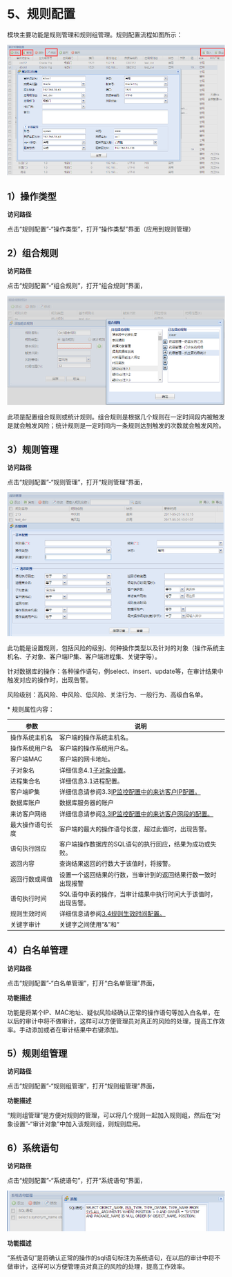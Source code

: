 

# 5、规则配置

模块主要功能是规则管理和规则组管理。规则配置流程如图所示：

![](/images/operation/rule/1.png)

## 1）操作类型

**访问路径**

点击“规则配置”-“操作类型”，打开“操作类型”界面（应用到规则管理）

## 2）组合规则

**访问路径**

点击“规则配置”-“组合规则”，打开“组合规则”界面，

![](/images/operation/rule/2.png)

此项是配置组合规则或统计规则。组合规则是根据几个规则在一定时间段内被触发是就会触发风险；统计规则是一定时间内一条规则达到触发的次数就会触发风险。

## 3）规则管理

**访问路径**

点击“规则配置”-“规则管理”，打开“规则管理”界面，

![](/images/operation/rule/3.png)

此功能是设置规则，包括风险的级别、何种操作类型以及针对的对象（操作系统主机名、子对象、客户端IP集、客户端进程集、关键字等）。

针对数据库的操作：各种操作语句，例select、insert、update等，在审计结果中触发对应的操作时，出现告警。

风险级别：高风险、中风险、低风险、关注行为、一般行为、高级白名单。

\* 规则属性内容：

| 参数       | 说明                                                                   |
| -------- | -------------------------------------------------------------------- |
| 操作系统主机名  | 客户端的操作系统主机名。                                                         |
| 操作系统用户名  | 客户端的操作系统用户名。                                                         |
| 客户端MAC   | 客户端的网卡地址。                                                            |
| 子对象名     | 详细信息4.1[子对象设置](/security/udas/operation/rule/object)。                |
| 进程集合名    | 详细信息3.1进程配置。                                                         |
| 客户端IP集   | 详细信息请参阅3.3[IP监控配置中的来访客户IP配置。](/security/udas/operation/rule/config)  |
| 数据库账户    | 数据库服务器的账户                                                            |
| 来访客户网络   | 详细信息请参阅[3.3IP监控配置中的来访客户网段的配置。](/security/udas/operation/rule/config) |
| 最大操作语句长度 | 客户端的最大的操作语句长度，超过此值时，出现告警。                                            |
| 语句执行回应   | 客户端操作数据库的SQL语句的执行回应，结果为成功或失败。                                        |
| 返回内容     | 查询结果返回的行数大于该值时，将报警。                                                  |
| 返回行数或阈值  | 设置一个返回结果的行数，当审计到的返回结果行数一致时出现报警                                       |
| 语句执行时间   | SQL语句中表的操作，当审计结果中执行时间大于该值时，出现告警。                                     |
| 规则生效时间   | 详细信息请参阅[3.4规则生效时间配置。](/security/udas/operation/rule/config)          |
| 关键字审计    | 关键字之间使用“&”和“|”符号连接，分别表示“与”和“或”的关系，设置关键字后，在审计结果中出现对应的关键字时，会告警。        |

## 4）白名单管理

**访问路径**

点击“规则配置”-“白名单管理”，打开“白名单管理”界面，

**功能描述**

功能是将某个IP、MAC地址、疑似风险经确认正常的操作语句等加入白名单，在以后的审计中将不做审计，这样可以方便管理员对真正的风险的处理，提高工作效率。手动添加或者在审计结果中右键添加。

## 5）规则组管理

**访问路径**

点击“规则配置”-“规则组管理”，打开“规则组管理”界面，

**功能描述**

“规则组管理”是方便对规则的管理，可以将几个规则一起加入规则组，然后在“对象设置”-“审计对象”中加入该规则组，则规则启用。

## 6）系统语句

**访问路径**

点击“规则配置”-“系统语句”，打开“系统语句”界面，

![](/images/operation/rule/sentence.png)

**功能描述**

“系统语句”是将确认正常的操作的sql语句标注为系统语句，在以后的审计中将不做审计，这样可以方便管理员对真正的风险的处理，提高工作效率。
